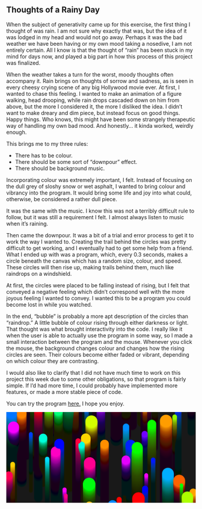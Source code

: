 ## Thoughts of a Rainy Day
When the subject of generativity came up for this exercise, the first thing I thought of was rain. I am not sure why exactly that was, but the idea of it was lodged in my head and would not go away. Perhaps it was the bad weather we have been having or my own mood taking a nosedive, I am not entirely certain. All I know is that the thought of “rain” has been stuck in my mind for days now, and played a big part in how this process of this project was finalized. 

When the weather takes a turn for the worst, moody thoughts often accompany it. Rain brings on thoughts of sorrow and sadness, as is seen in every cheesy crying scene of any big Hollywood movie ever. At first, I wanted to chase this feeling. I wanted to make an animation of a figure walking, head drooping, while rain drops cascaded down on him from above, but the more I considered it, the more I disliked the idea. I didn’t want to make dreary and dim piece, but instead focus on good things. Happy things. Who knows, this might have been some strangely therapeutic way of handling my own bad mood. And honestly… it kinda worked, weirdly enough. 

This brings me to my three rules:
-	There has to be colour. 
-	There should be some sort of “downpour” effect.
-	There should be background music. 

Incorporating colour was extremely important, I felt. Instead of focusing on the dull grey of sloshy snow or wet asphalt, I wanted to bring colour and vibrancy into the program. It would bring some life and joy into what could, otherwise, be considered a rather dull piece. 

It was the same with the music. I know this was not a terribly difficult rule to follow, but it was still a requirement I felt. I almost always listen to music when it’s raining. 

Then came the downpour. It was a bit of a trial and error process to get it to work the way I wanted to. Creating the trail behind the circles was pretty difficult to get working, and I eventually had to get some help from a friend. What I ended up with was a program, which, every 0.3 seconds, makes a circle beneath the canvas which has a random size, colour, and speed. These circles will then rise up, making trails behind them, much like raindrops on a windshield. 

At first, the circles were placed to be falling instead of rising, but I felt that conveyed a negative feeling which didn’t correspond well with the more joyous feeling I wanted to convey. I wanted this to be a program you could become lost in while you watched.

In the end, “bubble” is probably a more apt description of the circles than “raindrop.” A little bubble of colour rising through either darkness or light. That thought was what brought interactivity into the code. I really like it when the user is able to actually use the program in some way, so I made a small interaction between the program and the mouse. Whenever you click the mouse, the background changes colour and changes how the rising circles are seen. Their colours become either faded or vibrant, depending on which colour they are contrasting. 

I would also like to clarify that I did not have much time to work on this project this week due to some other obligations, so that program is fairly simple. If I’d had more time, I could probably have implemented more features, or made a more stable piece of code. 

You can try the program [here.](https://cdn.rawgit.com/AnnesFlashBack/Mini-Exercises/3be575ec/MiniEx-06/ex-06/index.html) I hope you enjoy. 

![](pic.png)
